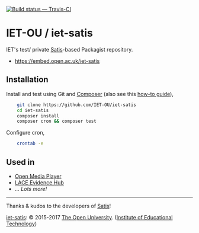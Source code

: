 
[![Build status — Travis-CI][travis-icon]][travis]

# IET-OU / iet-satis

IET's test/ private [Satis][]-based Packagist repository.

* <https://embed.open.ac.uk/iet-satis>


## Installation

Install and test using Git and [Composer][] (also see this [how-to guide][howto]),

```sh
    git clone https://github.com/IET-OU/iet-satis
    cd iet-satis
    composer install
    composer cron && composer test
```

Configure cron,

```sh
    crontab -e
```


## Used in

* [Open Media Player](https://github.com/IET-OU/open-media-player#!composer.json)
* [LACE Evidence Hub](https://github.com/IET-OU/oer-evidence-hub-org#!composer.json)
* _... Lots more!_


---
Thanks & kudos to the developers of [Satis][]!

[iet-satis][]: © 2015-2017 [The Open University][ou]. ([Institute of Educational Technology][iet])


[iet-satis]: https://github.com/IET-OU/iet-satis
[Satis]: https://github.com/composer/satis
[howto]: https://getcomposer.org/doc/articles/handling-private-packages-with-satis.md
    "Handling private packages with Satis"
[Composer]: https://getcomposer.org/
[iet]: http://iet.open.ac.uk/
[ou]: http://www.open.ac.uk/

[travis]:  https://travis-ci.org/IET-OU/iet-satis
[travis-icon]: https://api.travis-ci.org/IET-OU/iet-satis.svg "Build status – Travis-CI"
